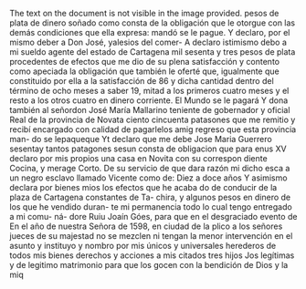 The text on the document is not visible in the image provided.
pesos de plata de dinero soñado como consta de la obligación que
le otorgue con las demás condiciones que ella expresa: mandó
se le pague.
Y declaro, por el mismo deber a Don José, yalesios del comer-
A declaro istimismo debo a mi sueldo agente del estado de Cartagena mil sesenta y tres pesos de plata procedentes de efectos que me dio de su plena satisfacción y contento como apeciada la obligación que también le oferté
que, igualmente que constituido por ella a la satisfacción de 86 y dicha cantidad dentro del término de ocho meses a saber 19, mitad a los primeros cuatro meses y el resto a los otros cuatro en dinero corriente. El Mundo se le pagará
Y dona también al señordon José María Mallarino teniente de gobernador y oficial Real de la provincia de Novata ciento cincuenta patasones que me remitio y recibí encargado
con calidad de pagarlelos amig regreso que esta provincia man- do se lepaqueque Yt declaro que me debe Jose Maria Guerrero sesentay tantos patagones sesun consta de obligacion que para enus
XV declaro por mis propios una casa en Novita con su correspon
diente Cocina, y merage Corto. De su servicio de que dara razón mi dicho esca a un negro esclavo llamado Vicente como de: Diez a doce años Y asimismo declara por bienes mios los efectos que he acaba
do de conducir de la plaza de Cartagena constantes de Ta-
chira, y algunos pesos en dinero de los que he vendido duran-
te mi permanencia todo lo cual tengo entregado a mi comu-
ná-
dore Ruiu Joaín Góes, para que en el desgraciado evento de
En el año de nuestra Señora de 1598, en ciudad de la
plico a los señores jueces de su majestad no se mezclen ni tengan la menor intervención en el asunto
y instituyo y nombro por mis únicos y universales herederos de todos mis bienes derechos y acciones a mis citados tres hijos
Jos legítimas y de legitimo matrimonio para que los gocen
con la bendición de Dios y la miq